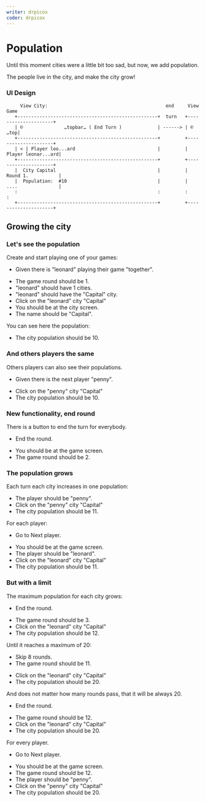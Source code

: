 ```yaml
---
writer: drpicox
coder: drpicox
---
```

# Population

Until this moment cities were a little bit too sad,
but now, we add population.

The people live in the city, and make the city grow!

### UI Design

```                                                                                
     View City:                                           end     View Game
   +---------------------------------------------------+  turn   +---------------------+
   | ©               …topbar… ( End Turn )             | ------> | ©               …top|
   +---------------------------------------------------+         +---------------------+
   | < | Player leo...ard                              |         |  Player leonar...ard|
   +---------------------------------------------------+         +---------------------+
   |  City Capital                                     |         |  Round 1.           |
   |  Population:  #10                                 |         |  ....               |
   :                                                   :         :                     :
   +---------------------------------------------------+         +---------------------+                                                                                              
```                                                                 

## Growing the city

### Let's see the population

Create and start playing one of your games: 

 * Given there is "leonard" playing their game "together".
 <!-- SNAPSHOT status=200 -->  
 * The game round should be 1.
 * "leonard" should have 1 cities. 
 * "leonard" should have the "Capital" city.
 * Click on the "leonard" city "Capital"
 * You should be at the city screen.
 * The name should be "Capital".

You can see here the population:

 * The city population should be 10.

### And others players the same

Others players can also see their populations.

 * Given there is the next player "penny".
 <!-- SNAPSHOT status=200 -->
 * Click on the "penny" city "Capital"
 * The city population should be 10.

### New functionality, end round

There is a button to end the turn for everybody.

 * End the round.
 <!-- SNAPSHOT status=200 -->
 * You should be at the game screen.
 * The game round should be 2.

### The population grows

Each turn each city increases in one population:

 * The player should be "penny".
 * Click on the "penny" city "Capital"
 * The city population should be 11.

For each player:
 
 * Go to Next player.
 <!-- SNAPSHOT status=200 -->
 * You should be at the game screen.
 * The player should be "leonard".
 * Click on the "leonard" city "Capital"
 * The city population should be 11.

### But with a limit

The maximum population for each city grows:

 * End the round.
 <!-- SNAPSHOT status=200 -->
 * The game round should be 3.
 * Click on the "leonard" city "Capital"
 * The city population should be 12.

Until it reaches a maximum of 20:

 * Skip 8 rounds.
 * The game round should be 11.
 <!-- SNAPSHOT status=200 -->
 * Click on the "leonard" city "Capital"
 * The city population should be 20.

And does not matter how many rounds pass, that it will be always 20.

 * End the round.
 <!-- SNAPSHOT status=200 -->
 * The game round should be 12.
 * Click on the "leonard" city "Capital"
 * The city population should be 20.

For every player.

 * Go to Next player.
 <!-- SNAPSHOT status=200 -->
 * You should be at the game screen.
 * The game round should be 12.
 * The player should be "penny".
 * Click on the "penny" city "Capital"
 * The city population should be 20.





